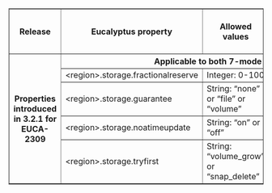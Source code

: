 <TABLE border="1"
          summary="This table lists the NetApp properties exposed by Eucalyptus, a brief description, default value in Eucalyptus and NetApp CLI to verify the values">
<TR><TH>Release<TH>Eucalyptus property<TH>Allowed values<TH>Default value in Eucalyptus<TH>Description from Netapp API doc<TH>Netapp CLI
<TR><TH rowspan="8">Properties introduced in 3.2.1 for EUCA-2309<TH colspan="5"> Applicable to both 7-mode and Cluster mode
<TR><TD>&lt;region>.storage.fractionalreserve<TD>Integer: 0-100<TD>0<TD><TD rowspan="4">vol options <vol-name>
<TR><TD>&lt;region>.storage.guarantee<TD>String: “none” or “file” or “volume”<TD>“volume”<TD>
<TR><TD>&lt;region>.storage.noatimeupdate<TD>String: “on” or “off”<TD>“on”<TD>
<TR><TD>&lt;region>.storage.tryfirst<TD>String: “volume_grow” or “snap_delete”<TD>“volume_grow”<TD>
</TABLE>